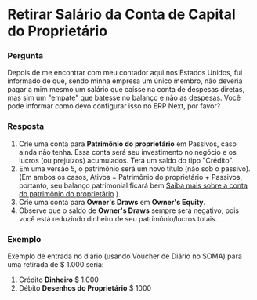 # Retirar Salário da Conta de Capital do Proprietário


### Pergunta


Depois de me encontrar com meu contador aqui nos Estados Unidos, fui informado de que, sendo minha empresa um único membro, não deveria pagar a mim mesmo um salário que caísse na conta de despesas diretas, mas sim um "empate" que batesse no balanço e não as despesas. Você pode informar como devo configurar isso no ERP Next, por favor?


### Resposta


1. Crie uma conta para **Patrimônio do proprietário** em Passivos, caso ainda não tenha. Essa conta será seu investimento no negócio e os lucros (ou prejuízos) acumulados. Terá um saldo do tipo "Crédito".
2. Em uma versão 5, o patrimônio será um novo título (não sob o passivo). (Em ambos os casos, Ativos = Patrimônio do proprietário + Passivos, portanto, seu balanço patrimonial ficará bem [Saiba mais sobre a conta do patrimônio do proprietário](http://www.accountingcoach.com/blog/what-is-owners-equity) ).
3. Crie uma conta para **Owner's Draws** em **Owner's Equity**.
4. Observe que o saldo de **Owner's Draws** sempre será negativo, pois você está reduzindo dinheiro de seu patrimônio/lucros totais.


### Exemplo


Exemplo de entrada no diário (usando Voucher de Diário no SOMA) para uma retirada de $ 1.000 seria:


1. Crédito **Dinheiro** $ 1.000
2. Débito **Desenhos do Proprietário** $ 1000



